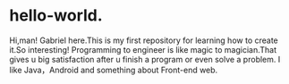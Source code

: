 # hello-world.
Hi,man!
Gabriel here.This is my first repository for learning how to create it.So interesting!
Programming to engineer is like magic to magician.That gives u big satisfaction after u finish a program or even solve a problem.
I like Java，Android and something about Front-end web.

